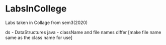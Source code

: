 # LabsInCollege

Labs taken in Collage from sem3(2020)

ds - DataStructures
java - className and file names differ [make file name same as the class name for use]

